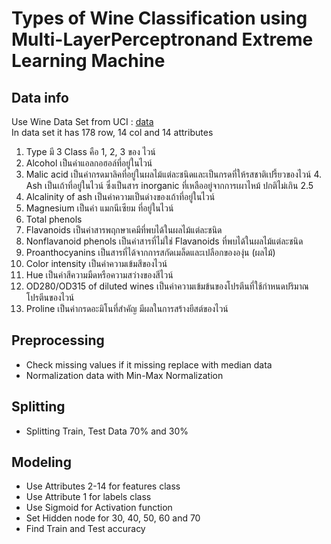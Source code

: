 # Types of Wine Classification using Multi-LayerPerceptronand Extreme Learning Machine <br>

## Data info
Use Wine Data Set from UCI : [data](https://archive.ics.uci.edu/ml/datasets/wine) <br>
In data set it has 178 row, 14 col and 14 attributes

1. Type มี 3 Class คือ 1, 2, 3 ของ ไวน์
2. Alcohol เป็นค่าแอลกอฮอล์ที่อยู่ในไวน์
3. Malic acid เป็นค่ากรดมาลิคที่อยู่ในผลไม้แต่ละชนิดและเป็นกรดที่ให้รสชาติเปรี้ยวของไวน์ 4. Ash เป็นเถ้าที่อยู่ในไวน์ ซึ่งเป็นสาร inorganic ที่เหลืออยู่จากการเผาไหม้ ปกติไม่เกิน 2.5
5. Alcalinity of ash เป็นค่าความเป็นด่างของเถ้าที่อยู่ในไวน์
6. Magnesium เป็นค่า แมกนีเซียม ที่อยู่ในไวน์
7. Total phenols
8. Flavanoids เป็นค่าสารพฤกษาเคมีที่พบได้ในผลไม้แต่ละชนิด
9. Nonflavanoid phenols เป็นค่าสารที่ไม่ใช่ Flavanoids ที่พบได้ในผลไม้แต่ละชนิด
10. Proanthocyanins เป็นสารที่ได้จากการสกัดเมล็ดและเปลือกขององุ่น (ผลไม้)
11. Color intensity เป็นค่าความเข้มสีของไวน์
12. Hue เป็นค่าสีความมืดหรือความสว่างของสีไวน์
13. OD280/OD315 of diluted wines เป็นค่าความเข้มข้นของโปรตีนที่ใช้กำหนดปริมาณโปรตีนของไวน์
14. Proline เป็นค่ากรดอะมิโนที่สำคัญ มีผลในการสร้างยีสต์ของไวน์

## Preprocessing
 * Check missing values if it missing replace with median data
 * Normalization data with Min-Max Normalization

## Splitting
 * Splitting Train, Test Data 70% and 30%

## Modeling
 * Use Attributes 2-14 for features class
 * Use Attribute 1 for labels class
 * Use Sigmoid for Activation function
 * Set Hidden node for 30, 40, 50, 60 and 70
 * Find Train and Test accuracy



